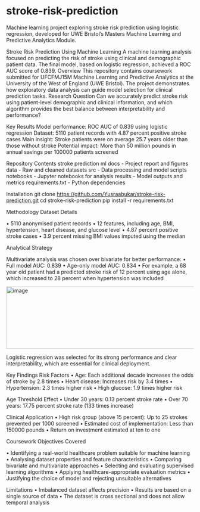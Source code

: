 # stroke-risk-prediction
Machine learning project exploring stroke risk prediction using logistic regression, developed for UWE Bristol’s Masters Machine Learning and Predictive Analytics Module.

Stroke Risk Prediction Using Machine Learning
A machine learning analysis focused on predicting the risk of stroke using clinical and demographic patient data. The final model, based on logistic regression, achieved a ROC AUC score of 0.839.
Overview
This repository contains coursework submitted for UFCFMJ15M Machine Learning and Predictive Analytics at the University of the West of England (UWE Bristol). The project demonstrates how exploratory data analysis can guide model selection for clinical prediction tasks.
Research Question
Can we accurately predict stroke risk using patient-level demographic and clinical information, and which algorithm provides the best balance between interpretability and performance?

Key Results
Model performance: ROC AUC of 0.839 using logistic regression
Dataset: 5110 patient records with 4.87 percent positive stroke cases
Main insight: Stroke patients were on average 25.7 years older than those without stroke
Potential impact: More than 50 million pounds in annual savings per 100000 patients screened

Repository Contents
stroke prediction ml
docs	- Project report and figures
data - 	Raw and cleaned datasets
src	- Data processing and model scripts
notebooks -	Jupyter notebooks for analysis
results - Model outputs and metrics
requirements.txt -	Python dependencies


Installation
git clone https://github.com/Yusraabukar/stroke-risk-prediction.git
cd stroke-risk-prediction
pip install -r requirements.txt


Methodology
Dataset Details

•	5110 anonymised patient records
•	12 features, including age, BMI, hypertension, heart disease, and glucose level
•	4.87 percent positive stroke cases
•	3.9 percent missing BMI values imputed using the median


Analytical Strategy

Multivariate analysis was chosen over bivariate for better performance:
•	Full model AUC: 0.839
•	Age-only model AUC: 0.834
•	For example, a 68 year old patient had a predicted stroke risk of 12 percent using age alone, which increased to 28 percent when hypertension was included

<img width="791" height="167" alt="image" src="https://github.com/user-attachments/assets/0f80157e-1670-4b34-8e55-11214b026a16" />

Logistic regression was selected for its strong performance and clear interpretability, which are essential for clinical deployment.

Key Findings
Risk Factors
•	Age: Each additional decade increases the odds of stroke by 2.8 times
•	Heart disease: Increases risk by 3.4 times
•	Hypertension: 2.3 times higher risk
•	High glucose: 1.9 times higher risk

Age Threshold Effect
•	Under 30 years: 0.13 percent stroke rate
•	Over 70 years: 17.75 percent stroke rate (133 times increase)

Clinical Application
•	High risk group (above 15 percent): Up to 25 strokes prevented per 1000 screened
•	Estimated cost of implementation: Less than 150000 pounds
•	Return on investment estimated at ten to one

Coursework Objectives Covered

•	Identifying a real-world healthcare problem suitable for machine learning
•	Analysing dataset properties and feature characteristics
•	Comparing bivariate and multivariate approaches
•	Selecting and evaluating supervised learning algorithms
•	Applying healthcare-appropriate evaluation metrics
•	Justifying the choice of model and rejecting unsuitable alternatives

Limitations
•	Imbalanced dataset affects precision
•	Results are based on a single source of data
•	The dataset is cross sectional and does not allow temporal analysis
